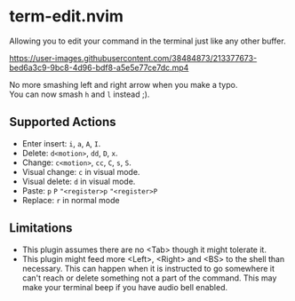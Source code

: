 # term-edit.nvim
Allowing you to edit your command in the terminal just like any other buffer.


https://user-images.githubusercontent.com/38484873/213377673-bed6a3c9-9bc8-4d96-bdf8-a5e5e77ce7dc.mp4


No more smashing left and right arrow when you make a typo.\
You can now smash `h` and `l` instead ;).

## Supported Actions
- Enter insert: `i`, `a`, `A`, `I`.
- Delete: `d<motion>`, `dd`, `D`, `x`.
- Change: `c<motion>`, `cc`, `C`, `s`, `S`.
- Visual change: `c` in visual mode.
- Visual delete: `d` in visual mode.
- Paste: `p` `P` `"<register>p` `"<register>P`
- Replace: `r` in normal mode

## Limitations
- This plugin assumes there are no \<Tab\> though it might tolerate it.
- This plugin might feed more \<Left\>, \<Right\> and \<BS\> to the shell than necessary. This can happen when it is instructed to go somewhere it can't reach or delete something not a part of the command. This may make your terminal beep if you have audio bell enabled.
